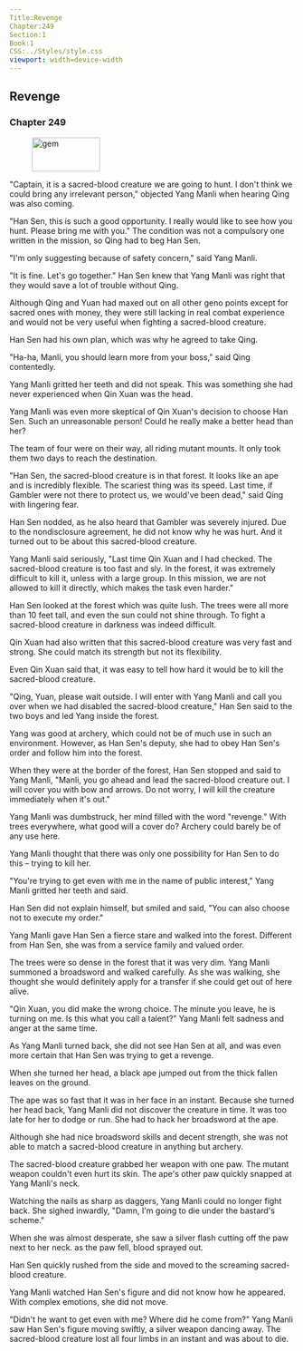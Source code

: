 ```yaml
---
Title:Revenge 
Chapter:249 
Section:1 
Book:1 
CSS:../Styles/style.css 
viewport: width=device-width
---
```

  
## Revenge
### Chapter 249
  
<figure>
	<img src="../Images/gem.gif" alt="gem" id="gem" width="120" height="60" />
</figure>
  

  
"Captain, it is a sacred-blood creature we are going to hunt. I don't think we could bring any irrelevant person," objected Yang Manli when hearing Qing was also coming.

"Han Sen, this is such a good opportunity. I really would like to see how you hunt. Please bring me with you." The condition was not a compulsory one written in the mission, so Qing had to beg Han Sen.

"I'm only suggesting because of safety concern," said Yang Manli.

"It is fine. Let's go together." Han Sen knew that Yang Manli was right that they would save a lot of trouble without Qing.

Although Qing and Yuan had maxed out on all other geno points except for sacred ones with money, they were still lacking in real combat experience and would not be very useful when fighting a sacred-blood creature.

Han Sen had his own plan, which was why he agreed to take Qing.

"Ha-ha, Manli, you should learn more from your boss," said Qing contentedly.

Yang Manli gritted her teeth and did not speak. This was something she had never experienced when Qin Xuan was the head.

Yang Manli was even more skeptical of Qin Xuan's decision to choose Han Sen. Such an unreasonable person! Could he really make a better head than her?

The team of four were on their way, all riding mutant mounts. It only took them two days to reach the destination.

"Han Sen, the sacred-blood creature is in that forest. It looks like an ape and is incredibly flexible. The scariest thing was its speed. Last time, if Gambler were not there to protect us, we would've been dead," said Qing with lingering fear.

Han Sen nodded, as he also heard that Gambler was severely injured. Due to the nondisclosure agreement, he did not know why he was hurt. And it turned out to be about this sacred-blood creature.

Yang Manli said seriously, "Last time Qin Xuan and I had checked. The sacred-blood creature is too fast and sly. In the forest, it was extremely difficult to kill it, unless with a large group. In this mission, we are not allowed to kill it directly, which makes the task even harder."

Han Sen looked at the forest which was quite lush. The trees were all more than 10 feet tall, and even the sun could not shine through. To fight a sacred-blood creature in darkness was indeed difficult.

Qin Xuan had also written that this sacred-blood creature was very fast and strong. She could match its strength but not its flexibility.

Even Qin Xuan said that, it was easy to tell how hard it would be to kill the sacred-blood creature.

"Qing, Yuan, please wait outside. I will enter with Yang Manli and call you over when we had disabled the sacred-blood creature," Han Sen said to the two boys and led Yang inside the forest.

Yang was good at archery, which could not be of much use in such an environment. However, as Han Sen's deputy, she had to obey Han Sen's order and follow him into the forest.

When they were at the border of the forest, Han Sen stopped and said to Yang Manli, "Manli, you go ahead and lead the sacred-blood creature out. I will cover you with bow and arrows. Do not worry, I will kill the creature immediately when it's out."

Yang Manli was dumbstruck, her mind filled with the word "revenge." With trees everywhere, what good will a cover do? Archery could barely be of any use here.

Yang Manli thought that there was only one possibility for Han Sen to do this – trying to kill her.

"You're trying to get even with me in the name of public interest," Yang Manli gritted her teeth and said.

Han Sen did not explain himself, but smiled and said, "You can also choose not to execute my order."

Yang Manli gave Han Sen a fierce stare and walked into the forest. Different from Han Sen, she was from a service family and valued order.

The trees were so dense in the forest that it was very dim. Yang Manli summoned a broadsword and walked carefully. As she was walking, she thought she would definitely apply for a transfer if she could get out of here alive.

"Qin Xuan, you did make the wrong choice. The minute you leave, he is turning on me. Is this what you call a talent?" Yang Manli felt sadness and anger at the same time.

As Yang Manli turned back, she did not see Han Sen at all, and was even more certain that Han Sen was trying to get a revenge.

When she turned her head, a black ape jumped out from the thick fallen leaves on the ground.

The ape was so fast that it was in her face in an instant. Because she turned her head back, Yang Manli did not discover the creature in time. It was too late for her to dodge or run. She had to hack her broadsword at the ape.

Although she had nice broadsword skills and decent strength, she was not able to match a sacred-blood creature in anything but archery.

The sacred-blood creature grabbed her weapon with one paw. The mutant weapon couldn't even hurt its skin. The ape's other paw quickly snapped at Yang Manli's neck.

Watching the nails as sharp as daggers, Yang Manli could no longer fight back. She sighed inwardly, "Damn, I'm going to die under the bastard's scheme."

When she was almost desperate, she saw a silver flash cutting off the paw next to her neck. as the paw fell, blood sprayed out.

Han Sen quickly rushed from the side and moved to the screaming sacred-blood creature.

Yang Manli watched Han Sen's figure and did not know how he appeared. With complex emotions, she did not move.

"Didn't he want to get even with me? Where did he come from?" Yang Manli saw Han Sen's figure moving swiftly, a silver weapon dancing away. The sacred-blood creature lost all four limbs in an instant and was about to die.